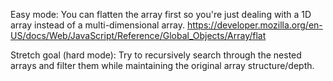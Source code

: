 Easy mode:
You can flatten the array first so you're just dealing with a 1D
array instead of a multi-dimensional array.
https://developer.mozilla.org/en-US/docs/Web/JavaScript/Reference/Global_Objects/Array/flat

Stretch goal (hard mode):
Try to recursively search through the nested arrays and filter them while maintaining
the original array structure/depth.
